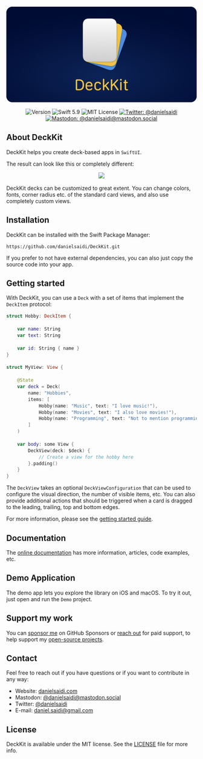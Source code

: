 <p align="center">
    <img src ="Resources/Logo_GitHub.png" alt="DeckKit Logo" title="DeckKit" />
</p>

<p align="center">
    <img src="https://img.shields.io/github/v/release/danielsaidi/DeckKit?color=%2300550&sort=semver" alt="Version" />
    <img src="https://img.shields.io/badge/Swift-5.9-orange.svg" alt="Swift 5.9" />
    <img src="https://img.shields.io/github/license/danielsaidi/DeckKit" alt="MIT License" />
    <a href="https://twitter.com/danielsaidi"><img src="https://img.shields.io/twitter/url?label=Twitter&style=social&url=https%3A%2F%2Ftwitter.com%2Fdanielsaidi" alt="Twitter: @danielsaidi" title="Twitter: @danielsaidi" /></a>
    <a href="https://mastodon.social/@danielsaidi"><img src="https://img.shields.io/mastodon/follow/000253346?label=mastodon&style=social" alt="Mastodon: @danielsaidi@mastodon.social" title="Mastodon: @danielsaidi@mastodon.social" /></a>
</p>



## About DeckKit

DeckKit helps you create deck-based apps in `SwiftUI`. 

The result can look like this or completely different:

<p align="center" style="border-radius: 10px">
    <img src="Resources/Demo.gif" width=300 />
</p>

DeckKit decks can be customized to great extent. You can change colors, fonts, corner radius etc. of the standard card views, and also use completely custom views.



## Installation

DeckKit can be installed with the Swift Package Manager:

```
https://github.com/danielsaidi/DeckKit.git
```

If you prefer to not have external dependencies, you can also just copy the source code into your app.



## Getting started

With DeckKit, you can use a `Deck` with a set of items that implement the `DeckItem` protocol:

```swift
struct Hobby: DeckItem {
    
    var name: String
    var text: String

    var id: String { name }
}

struct MyView: View {

    @State
    var deck = Deck(
        name: "Hobbies",
        items: [
            Hobby(name: "Music", text: "I love music!"), 
            Hobby(name: "Movies", text: "I also love movies!"), 
            Hobby(name: "Programming", text: "Not to mention programming!")
        ]
    )

    var body: some View {
        DeckView(deck: $deck) {
            // Create a view for the hobby here
        }.padding()
    }
}
```

The `DeckView` takes an optional `DeckViewConfiguration` that can be used to configure the visual direction, the number of visible items, etc. You can also provide additional actions that should be triggered when a card is dragged to the leading, trailing, top and bottom edges.

For more information, please see the [getting started guide][Getting-Started].



## Documentation

The [online documentation][Documentation] has more information, articles, code examples, etc. 



## Demo Application

The demo app lets you explore the library on iOS and macOS. To try it out, just open and run the `Demo` project.



## Support my work 

You can [sponsor me][Sponsors] on GitHub Sponsors or [reach out][Email] for paid support, to help support my [open-source projects][GitHub]. 



## Contact

Feel free to reach out if you have questions or if you want to contribute in any way:

* Website: [danielsaidi.com][Website]
* Mastodon: [@danielsaidi@mastodon.social][Mastodon]
* Twitter: [@danielsaidi][Twitter]
* E-mail: [daniel.saidi@gmail.com][Email]



## License

DeckKit is available under the MIT license. See the [LICENSE][License] file for more info.



[Email]: mailto:daniel.saidi@gmail.com
[Website]: https://www.danielsaidi.com
[GitHub]: https://www.github.com/danielsaidi
[Twitter]: https://www.twitter.com/danielsaidi
[Mastodon]: https://mastodon.social/@danielsaidi
[Sponsors]: https://github.com/sponsors/danielsaidi

[Documentation]: https://danielsaidi.github.io/DeckKit/documentation/deckkit/
[Getting-Started]: https://danielsaidi.github.io/DeckKit/documentation/deckkit/getting-started
[License]: https://github.com/danielsaidi/DeckKit/blob/master/LICENSE
